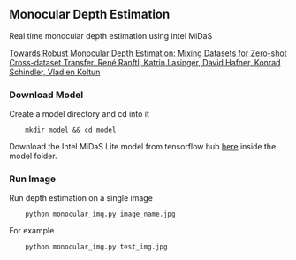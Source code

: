 ## Monocular Depth Estimation 

Real time monocular depth estimation using intel MiDaS 

[Towards Robust Monocular Depth Estimation: Mixing Datasets for Zero-shot Cross-dataset Transfer. René Ranftl, Katrin Lasinger, David Hafner, Konrad Schindler, Vladlen Koltun](https://arxiv.org/abs/1907.01341v3)


### Download Model 

Create a model directory and cd into it

```shell
    mkdir model && cd model
```
Download the Intel MiDaS Lite model from tensorflow hub [here](https://tfhub.dev/intel/lite-model/midas/v2_1_small/1/lite/1) inside the model folder. 


### Run Image 

Run depth estimation on a single image

```shell
    python monocular_img.py image_name.jpg 
``` 

For example 

```shell
    python monocular_img.py test_img.jpg 
``` 
